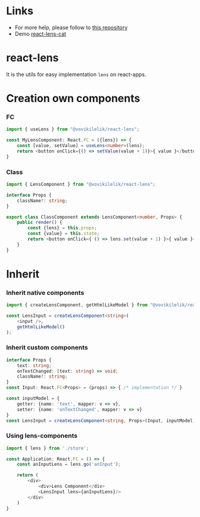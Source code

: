 # Links
* For more help, please follow to [this repository](http://git.vovikilelik.com/Clu/lens-ts.git)
* Demo [react-lens-cat](http://git.vovikilelik.com/Clu/react-lens-cats)

# react-lens
It is the utils for easy implementation `lens` on react-apps.
# Creation own components
### FC
```ts
import { useLens } from "@vovikilelik/react-lens";

const MyLensComponent: React.FC = ({lens}) => {
    const [value, setValue] = useLens<number>(lens);
    return <button onClick={() => setValue(value + 1)}>{ value }</button>
}
```
### Class
```ts
import { LensComponent } from "@vovikilelik/react-lens";

interface Props {
    className?: string;
}

export class ClassComponent extends LensComponent<number, Props> {
    public render() {
        const {lens} = this.props;
        const {value} = this.state;
        return <button onClick={ () => lens.set(value + 1) }>{ value }</button>
    }
}
```
# Inherit
### Inherit native components
```ts
import { createLensComponent, getHtmlLikeModel } from "@vovikilelik/react-lens";

const LensInput = createLensComponent<string>(
    <input />,
    getHtmlLikeModel()
);
```
### Inherit custom components
```ts
interface Props {
    text: string;
    onTextChanged: (text: string) => void;
    className?: string;
}
const Input: React.FC<Props> = (props) => { /* implementation */ }

const inputModel = {
    getter: {name: 'text', mapper: v => v},
    setter: {name: 'onTextChanged', mapper: v => v}
}
const LensInput = createLensComponent<string, Props>(Input, inputModel);
```
### Using lens-components
```ts
import { lens } from './store';

const Application: React.FC = () => {
    const anInputLens = lens.go('anInput');

    return (
        <div>
            <div>Lens Component</div>
            <LensInput lens={anInputLens}/>
        </div>
    )
}
```